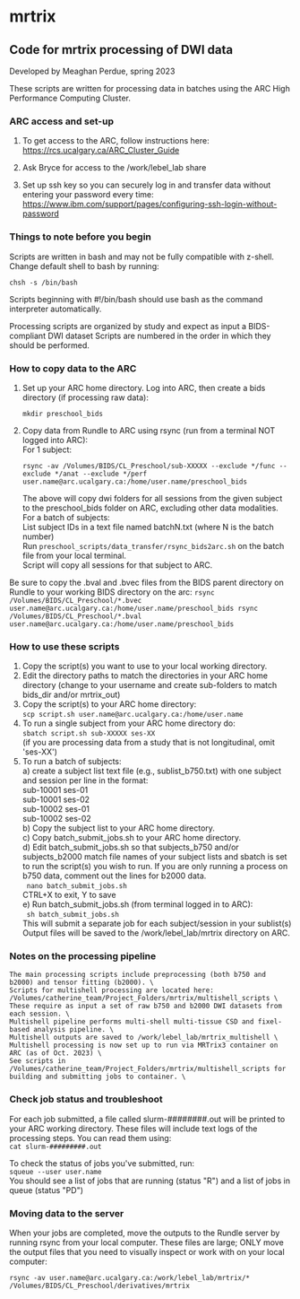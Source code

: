 # mrtrix
## Code for mrtrix processing of DWI data
Developed by Meaghan Perdue, spring 2023

These scripts are written for processing data in batches using the ARC High Performance Computing Cluster.

### ARC access and set-up
1. To get access to the ARC, follow instructions here: https://rcs.ucalgary.ca/ARC_Cluster_Guide 

2. Ask Bryce for access to the /work/lebel_lab share 

3. Set up ssh key so you can securely log in and transfer data without entering your password every time: <https://www.ibm.com/support/pages/configuring-ssh-login-without-password>

### Things to note before you begin
Scripts are written in bash and may not be fully compatible with z-shell. Change default shell to bash by running: 
```
chsh -s /bin/bash
```
Scripts beginning with #!/bin/bash should use bash as the command interpreter automatically.

Processing scripts are organized by study and expect as input a BIDS-compliant DWI dataset
Scripts are numbered in the order in which they should be performed.

### How to copy data to the ARC
1. Set up your ARC home directory. Log into ARC, then create a bids directory (if processing raw data):
    ```
    mkdir preschool_bids
    ```
2. Copy data from Rundle to ARC using rsync (run from a terminal NOT logged into ARC): \
For 1 subject:
    ``` 
    rsync -av /Volumes/BIDS/CL_Preschool/sub-XXXXX --exclude */func --exclude */anat --exclude */perf user.name@arc.ucalgary.ca:/home/user.name/preschool_bids 
    ```
    The above will copy dwi folders for all sessions from the given subject to the preschool_bids folder on ARC, excluding other data modalities. \
For a batch of subjects: \
List subject IDs in a text file named batchN.txt (where N is the batch number) \
Run ` preschool_scripts/data_transfer/rsync_bids2arc.sh ` on the batch file from your local terminal. \
Script will copy all sessions for that subject to ARC. 

Be sure to copy the .bval and .bvec files from the BIDS parent directory on Rundle to your working BIDS directory on the arc:
    ```
    rsync /Volumes/BIDS/CL_Preschool/*.bvec user.name@arc.ucalgary.ca:/home/user.name/preschool_bids
    rsync /Volumes/BIDS/CL_Preschool/*.bval user.name@arc.ucalgary.ca:/home/user.name/preschool_bids
    ```

### How to use these scripts 
1. Copy the script(s) you want to use to your local working directory.
2. Edit the directory paths to match the directories in your ARC home directory (change to your username and create sub-folders to match bids_dir and/or mrtrix_out)
3. Copy the script(s) to your ARC home directory: \
            ` scp script.sh user.name@arc.ucalgary.ca:/home/user.name `
4. To run a single subject from your ARC home directory do: \
           ` sbatch script.sh sub-XXXXX ses-XX ` \
      (if you are processing data from a study that is not longitudinal, omit 'ses-XX')
5. To run a batch of subjects: \
    a) create a subject list text file (e.g., sublist_b750.txt) with one subject and session per line in the format: \
        sub-10001 ses-01 \
        sub-10001 ses-02 \
        sub-10002 ses-01 \
        sub-10002 ses-02 \
    b) Copy the subject list to your ARC home directory. \
    c) Copy batch_submit_jobs.sh to your ARC home directory. \
    d) Edit batch_submit_jobs.sh so that subjects_b750 and/or subjects_b2000 match file names of your subject lists and sbatch is set to run the script(s) you wish to run. If you are only running a process on b750 data, comment out the lines for b2000 data. \
        ``` 
        nano batch_submit_jobs.sh 
        ``` \
        CTRL+X to exit, Y to save \
    e) Run batch_submit_jobs.sh (from terminal logged in to ARC): \
        ``` 
        sh batch_submit_jobs.sh 
        ``` \
        This will submit a separate job for each subject/session in your sublist(s) \
Output files will be saved to the /work/lebel_lab/mrtrix directory on ARC.

### Notes on the processing pipeline
    The main processing scripts include preprocessing (both b750 and b2000) and tensor fitting (b2000). \
    Scripts for multishell processing are located here: /Volumes/catherine_team/Project_Folders/mrtrix/multishell_scripts \
    These require as input a set of raw b750 and b2000 DWI datasets from each session. \
    Multishell pipeline performs multi-shell multi-tissue CSD and fixel-based analysis pipeline. \
    Multishell outputs are saved to /work/lebel_lab/mrtrix_multishell \
    Multishell processing is now set up to run via MRTrix3 container on ARC (as of Oct. 2023) \
    See scripts in /Volumes/catherine_team/Project_Folders/mrtrix/multishell_scripts for building and submitting jobs to container. \

### Check job status and troubleshoot
For each job submitted, a file called slurm-########.out will be printed to your ARC working directory. These files will include text logs of the processing steps. You can read them using: \
        ` cat slurm-#########.out `

To check the status of jobs you've submitted, run: \
        ` squeue --user user.name ` \
    You should see a list of jobs that are running (status "R") and a list of jobs in queue (status "PD")

### Moving data to the server
When your jobs are completed, move the outputs to the Rundle server by running rsync from your local computer. These files are large; ONLY move the output files that you need to visually inspect or work with on your local computer:
```
rsync -av user.name@arc.ucalgary.ca:/work/lebel_lab/mrtrix/* /Volumes/BIDS/CL_Preschool/derivatives/mrtrix 
```